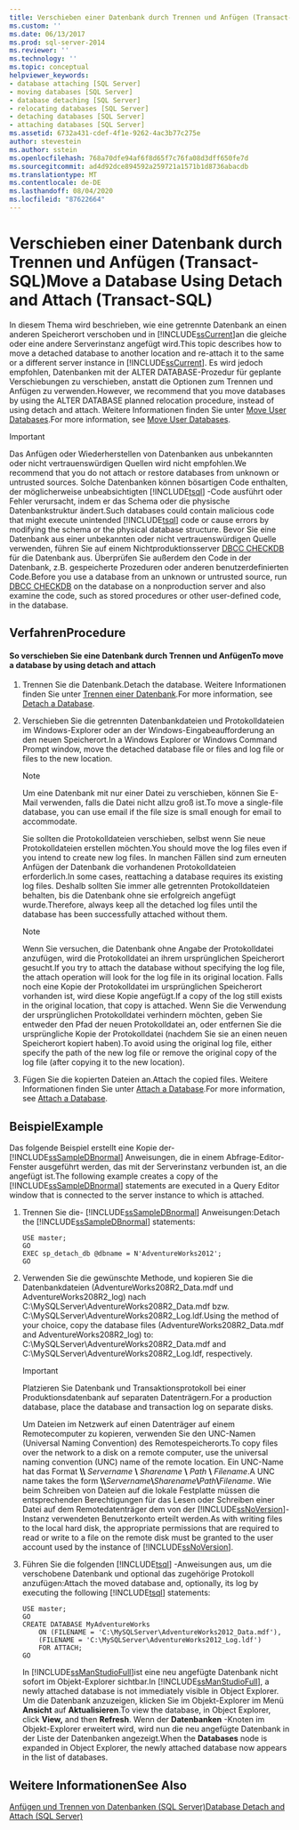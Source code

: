 ```yaml
---
title: Verschieben einer Datenbank durch Trennen und Anfügen (Transact-SQL) | Microsoft-Dokumentation
ms.custom: ''
ms.date: 06/13/2017
ms.prod: sql-server-2014
ms.reviewer: ''
ms.technology: ''
ms.topic: conceptual
helpviewer_keywords:
- database attaching [SQL Server]
- moving databases [SQL Server]
- database detaching [SQL Server]
- relocating databases [SQL Server]
- detaching databases [SQL Server]
- attaching databases [SQL Server]
ms.assetid: 6732a431-cdef-4f1e-9262-4ac3b77c275e
author: stevestein
ms.author: sstein
ms.openlocfilehash: 768a70dfe94af6f8d65f7c76fa08d3dff650fe7d
ms.sourcegitcommit: ad4d92dce894592a259721a1571b1d8736abacdb
ms.translationtype: MT
ms.contentlocale: de-DE
ms.lasthandoff: 08/04/2020
ms.locfileid: "87622664"
---
```

# <a name="move-a-database-using-detach-and-attach-transact-sql"></a><span data-ttu-id="f45aa-102">Verschieben einer Datenbank durch Trennen und Anfügen (Transact-SQL)</span><span class="sxs-lookup"><span data-stu-id="f45aa-102">Move a Database Using Detach and Attach (Transact-SQL)</span></span>
  <span data-ttu-id="f45aa-103">In diesem Thema wird beschrieben, wie eine getrennte Datenbank an einen anderen Speicherort verschoben und in [!INCLUDE[ssCurrent](../../includes/sscurrent-md.md)]an die gleiche oder eine andere Serverinstanz angefügt wird.</span><span class="sxs-lookup"><span data-stu-id="f45aa-103">This topic describes how to move a detached database to another location and re-attach it to the same or a different server instance in [!INCLUDE[ssCurrent](../../includes/sscurrent-md.md)].</span></span> <span data-ttu-id="f45aa-104">Es wird jedoch empfohlen, Datenbanken mit der ALTER DATABASE-Prozedur für geplante Verschiebungen zu verschieben, anstatt die Optionen zum Trennen und Anfügen zu verwenden.</span><span class="sxs-lookup"><span data-stu-id="f45aa-104">However, we recommend that you move databases by using the ALTER DATABASE planned relocation procedure, instead of using detach and attach.</span></span> <span data-ttu-id="f45aa-105">Weitere Informationen finden Sie unter [Move User Databases](move-user-databases.md).</span><span class="sxs-lookup"><span data-stu-id="f45aa-105">For more information, see [Move User Databases](move-user-databases.md).</span></span>  
  
> [!IMPORTANT]  
>  <span data-ttu-id="f45aa-106">Das Anfügen oder Wiederherstellen von Datenbanken aus unbekannten oder nicht vertrauenswürdigen Quellen wird nicht empfohlen.</span><span class="sxs-lookup"><span data-stu-id="f45aa-106">We recommend that you do not attach or restore databases from unknown or untrusted sources.</span></span> <span data-ttu-id="f45aa-107">Solche Datenbanken können bösartigen Code enthalten, der möglicherweise unbeabsichtigten [!INCLUDE[tsql](../../includes/tsql-md.md)] -Code ausführt oder Fehler verursacht, indem er das Schema oder die physische Datenbankstruktur ändert.</span><span class="sxs-lookup"><span data-stu-id="f45aa-107">Such databases could contain malicious code that might execute unintended [!INCLUDE[tsql](../../includes/tsql-md.md)] code or cause errors by modifying the schema or the physical database structure.</span></span> <span data-ttu-id="f45aa-108">Bevor Sie eine Datenbank aus einer unbekannten oder nicht vertrauenswürdigen Quelle verwenden, führen Sie auf einem Nichtproduktionsserver [DBCC CHECKDB](/sql/t-sql/database-console-commands/dbcc-checkdb-transact-sql) für die Datenbank aus. Überprüfen Sie außerdem den Code in der Datenbank, z.B. gespeicherte Prozeduren oder anderen benutzerdefinierten Code.</span><span class="sxs-lookup"><span data-stu-id="f45aa-108">Before you use a database from an unknown or untrusted source, run [DBCC CHECKDB](/sql/t-sql/database-console-commands/dbcc-checkdb-transact-sql) on the database on a nonproduction server and also examine the code, such as stored procedures or other user-defined code, in the database.</span></span>  
  
## <a name="procedure"></a><span data-ttu-id="f45aa-109">Verfahren</span><span class="sxs-lookup"><span data-stu-id="f45aa-109">Procedure</span></span>  
  
#### <a name="to-move-a-database-by-using-detach-and-attach"></a><span data-ttu-id="f45aa-110">So verschieben Sie eine Datenbank durch Trennen und Anfügen</span><span class="sxs-lookup"><span data-stu-id="f45aa-110">To move a database by using detach and attach</span></span>  
  
1.  <span data-ttu-id="f45aa-111">Trennen Sie die Datenbank.</span><span class="sxs-lookup"><span data-stu-id="f45aa-111">Detach the database.</span></span> <span data-ttu-id="f45aa-112">Weitere Informationen finden Sie unter [Trennen einer Datenbank](detach-a-database.md).</span><span class="sxs-lookup"><span data-stu-id="f45aa-112">For more information, see [Detach a Database](detach-a-database.md).</span></span>  
  
2.  <span data-ttu-id="f45aa-113">Verschieben Sie die getrennten Datenbankdateien und Protokolldateien im Windows-Explorer oder an der Windows-Eingabeaufforderung an den neuen Speicherort.</span><span class="sxs-lookup"><span data-stu-id="f45aa-113">In a Windows Explorer or Windows Command Prompt window, move the detached database file or files and log file or files to the new location.</span></span>  
  
    > [!NOTE]  
    >  <span data-ttu-id="f45aa-114">Um eine Datenbank mit nur einer Datei zu verschieben, können Sie E-Mail verwenden, falls die Datei nicht allzu groß ist.</span><span class="sxs-lookup"><span data-stu-id="f45aa-114">To move a single-file database, you can use email if the file size is small enough for email to accommodate.</span></span>  
  
     <span data-ttu-id="f45aa-115">Sie sollten die Protokolldateien verschieben, selbst wenn Sie neue Protokolldateien erstellen möchten.</span><span class="sxs-lookup"><span data-stu-id="f45aa-115">You should move the log files even if you intend to create new log files.</span></span> <span data-ttu-id="f45aa-116">In manchen Fällen sind zum erneuten Anfügen der Datenbank die vorhandenen Protokolldateien erforderlich.</span><span class="sxs-lookup"><span data-stu-id="f45aa-116">In some cases, reattaching a database requires its existing log files.</span></span> <span data-ttu-id="f45aa-117">Deshalb sollten Sie immer alle getrennten Protokolldateien behalten, bis die Datenbank ohne sie erfolgreich angefügt wurde.</span><span class="sxs-lookup"><span data-stu-id="f45aa-117">Therefore, always keep all the detached log files until the database has been successfully attached without them.</span></span>  
  
    > [!NOTE]  
    >  <span data-ttu-id="f45aa-118">Wenn Sie versuchen, die Datenbank ohne Angabe der Protokolldatei anzufügen, wird die Protokolldatei an ihrem ursprünglichen Speicherort gesucht.</span><span class="sxs-lookup"><span data-stu-id="f45aa-118">If you try to attach the database without specifying the log file, the attach operation will look for the log file in its original location.</span></span> <span data-ttu-id="f45aa-119">Falls noch eine Kopie der Protokolldatei im ursprünglichen Speicherort vorhanden ist, wird diese Kopie angefügt.</span><span class="sxs-lookup"><span data-stu-id="f45aa-119">If a copy of the log still exists in the original location, that copy is attached.</span></span> <span data-ttu-id="f45aa-120">Wenn Sie die Verwendung der ursprünglichen Protokolldatei verhindern möchten, geben Sie entweder den Pfad der neuen Protokolldatei an, oder entfernen Sie die ursprüngliche Kopie der Protokolldatei (nachdem Sie sie an einen neuen Speicherort kopiert haben).</span><span class="sxs-lookup"><span data-stu-id="f45aa-120">To avoid using the original log file, either specify the path of the new log file or remove the original copy of the log file (after copying it to the new location).</span></span>  
  
3.  <span data-ttu-id="f45aa-121">Fügen Sie die kopierten Dateien an.</span><span class="sxs-lookup"><span data-stu-id="f45aa-121">Attach the copied files.</span></span> <span data-ttu-id="f45aa-122">Weitere Informationen finden Sie unter [Attach a Database](attach-a-database.md).</span><span class="sxs-lookup"><span data-stu-id="f45aa-122">For more information, see [Attach a Database](attach-a-database.md).</span></span>  
  
## <a name="example"></a><span data-ttu-id="f45aa-123">Beispiel</span><span class="sxs-lookup"><span data-stu-id="f45aa-123">Example</span></span>  
 <span data-ttu-id="f45aa-124">Das folgende Beispiel erstellt eine Kopie der- [!INCLUDE[ssSampleDBnormal](../../includes/tsql-md.md)] Anweisungen, die in einem Abfrage-Editor-Fenster ausgeführt werden, das mit der Serverinstanz verbunden ist, an die angefügt ist.</span><span class="sxs-lookup"><span data-stu-id="f45aa-124">The following example creates a copy of the [!INCLUDE[ssSampleDBnormal](../../includes/tsql-md.md)] statements are executed in a Query Editor window that is connected to the server instance to which is attached.</span></span>  
  
1.  <span data-ttu-id="f45aa-125">Trennen Sie die- [!INCLUDE[ssSampleDBnormal](../../includes/tsql-md.md)] Anweisungen:</span><span class="sxs-lookup"><span data-stu-id="f45aa-125">Detach the [!INCLUDE[ssSampleDBnormal](../../includes/tsql-md.md)] statements:</span></span>  
  
    ```  
    USE master;  
    GO  
    EXEC sp_detach_db @dbname = N'AdventureWorks2012';  
    GO  
    ```  
  
2.  <span data-ttu-id="f45aa-126">Verwenden Sie die gewünschte Methode, und kopieren Sie die Datenbankdateien (AdventureWorks208R2_Data.mdf und AdventureWorks208R2_log) nach C:\MySQLServer\AdventureWorks208R2_Data.mdf bzw. C:\MySQLServer\AdventureWorks208R2_Log.ldf.</span><span class="sxs-lookup"><span data-stu-id="f45aa-126">Using the method of your choice, copy the database files (AdventureWorks208R2_Data.mdf and AdventureWorks208R2_log) to: C:\MySQLServer\AdventureWorks208R2_Data.mdf and C:\MySQLServer\AdventureWorks208R2_Log.ldf, respectively.</span></span>  
  
    > [!IMPORTANT]  
    >  <span data-ttu-id="f45aa-127">Platzieren Sie Datenbank und Transaktionsprotokoll bei einer Produktionsdatenbank auf separaten Datenträgern.</span><span class="sxs-lookup"><span data-stu-id="f45aa-127">For a production database, place the database and transaction log on separate disks.</span></span>  
  
     <span data-ttu-id="f45aa-128">Um Dateien im Netzwerk auf einen Datenträger auf einem Remotecomputer zu kopieren, verwenden Sie den UNC-Namen (Universal Naming Convention) des Remotespeicherorts.</span><span class="sxs-lookup"><span data-stu-id="f45aa-128">To copy files over the network to a disk on a remote computer, use the universal naming convention (UNC) name of the remote location.</span></span> <span data-ttu-id="f45aa-129">Ein UNC-Name hat das Format **\\\\** _Servername_ **\\** _Sharename_ **\\** _Path_ **\\** _Filename_.</span><span class="sxs-lookup"><span data-stu-id="f45aa-129">A UNC name takes the form **\\\\**_Servername_**\\**_Sharename_**\\**_Path_**\\**_Filename_.</span></span> <span data-ttu-id="f45aa-130">Wie beim Schreiben von Dateien auf die lokale Festplatte müssen die entsprechenden Berechtigungen für das Lesen oder Schreiben einer Datei auf dem Remotedatenträger dem von der [!INCLUDE[ssNoVersion](../../includes/ssnoversion-md.md)]-Instanz verwendeten Benutzerkonto erteilt werden.</span><span class="sxs-lookup"><span data-stu-id="f45aa-130">As with writing files to the local hard disk, the appropriate permissions that are required to read or write to a file on the remote disk must be granted to the user account used by the instance of [!INCLUDE[ssNoVersion](../../includes/ssnoversion-md.md)].</span></span>  
  
3.  <span data-ttu-id="f45aa-131">Führen Sie die folgenden [!INCLUDE[tsql](../../includes/tsql-md.md)] -Anweisungen aus, um die verschobene Datenbank und optional das zugehörige Protokoll anzufügen:</span><span class="sxs-lookup"><span data-stu-id="f45aa-131">Attach the moved database and, optionally, its log by executing the following [!INCLUDE[tsql](../../includes/tsql-md.md)] statements:</span></span>  
  
    ```  
    USE master;  
    GO  
    CREATE DATABASE MyAdventureWorks   
        ON (FILENAME = 'C:\MySQLServer\AdventureWorks2012_Data.mdf'),  
        (FILENAME = 'C:\MySQLServer\AdventureWorks2012_Log.ldf')  
        FOR ATTACH;  
    GO  
    ```  
  
     <span data-ttu-id="f45aa-132">In [!INCLUDE[ssManStudioFull](../../includes/ssmanstudiofull-md.md)]ist eine neu angefügte Datenbank nicht sofort im Objekt-Explorer sichtbar.</span><span class="sxs-lookup"><span data-stu-id="f45aa-132">In [!INCLUDE[ssManStudioFull](../../includes/ssmanstudiofull-md.md)], a newly attached database is not immediately visible in Object Explorer.</span></span> <span data-ttu-id="f45aa-133">Um die Datenbank anzuzeigen, klicken Sie im Objekt-Explorer im Menü **Ansicht** auf **Aktualisieren**.</span><span class="sxs-lookup"><span data-stu-id="f45aa-133">To view the database, in Object Explorer, click **View,** and then **Refresh**.</span></span> <span data-ttu-id="f45aa-134">Wenn der **Datenbanken** -Knoten im Objekt-Explorer erweitert wird, wird nun die neu angefügte Datenbank in der Liste der Datenbanken angezeigt.</span><span class="sxs-lookup"><span data-stu-id="f45aa-134">When the **Databases** node is expanded in Object Explorer, the newly attached database now appears in the list of databases.</span></span>  
  
## <a name="see-also"></a><span data-ttu-id="f45aa-135">Weitere Informationen</span><span class="sxs-lookup"><span data-stu-id="f45aa-135">See Also</span></span>  
 [<span data-ttu-id="f45aa-136">Anfügen und Trennen von Datenbanken &#40;SQL Server&#41;</span><span class="sxs-lookup"><span data-stu-id="f45aa-136">Database Detach and Attach &#40;SQL Server&#41;</span></span>](database-detach-and-attach-sql-server.md)  
  
  
